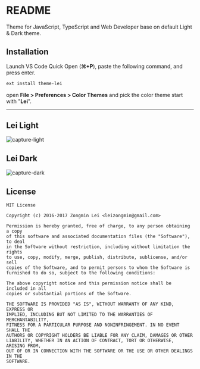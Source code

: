 # README

Theme for JavaScript, TypeScript and Web Developer base on default Light & Dark theme.

## Installation

Launch VS Code Quick Open (**⌘+P**), paste the following command, and press enter.

```bash
ext install theme-lei
```

open **File > Preferences > Color Themes** and pick the color theme start with "**Lei**".

-----

## Lei Light

![capture-light](https://github.com/leizongmin/lei-theme-vscode/raw/master/screen/lei-light-yellow.png)

## Lei Dark

![capture-dark](https://github.com/leizongmin/lei-theme-vscode/raw/master/screen/lei-dark.png)

## License

```
MIT License

Copyright (c) 2016-2017 Zongmin Lei <leizongmin@gmail.com>

Permission is hereby granted, free of charge, to any person obtaining a copy
of this software and associated documentation files (the "Software"), to deal
in the Software without restriction, including without limitation the rights
to use, copy, modify, merge, publish, distribute, sublicense, and/or sell
copies of the Software, and to permit persons to whom the Software is
furnished to do so, subject to the following conditions:

The above copyright notice and this permission notice shall be included in all
copies or substantial portions of the Software.

THE SOFTWARE IS PROVIDED "AS IS", WITHOUT WARRANTY OF ANY KIND, EXPRESS OR
IMPLIED, INCLUDING BUT NOT LIMITED TO THE WARRANTIES OF MERCHANTABILITY,
FITNESS FOR A PARTICULAR PURPOSE AND NONINFRINGEMENT. IN NO EVENT SHALL THE
AUTHORS OR COPYRIGHT HOLDERS BE LIABLE FOR ANY CLAIM, DAMAGES OR OTHER
LIABILITY, WHETHER IN AN ACTION OF CONTRACT, TORT OR OTHERWISE, ARISING FROM,
OUT OF OR IN CONNECTION WITH THE SOFTWARE OR THE USE OR OTHER DEALINGS IN THE
SOFTWARE.
```
